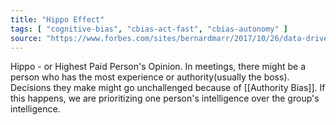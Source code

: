 ```yaml
---
title: "Hippo Effect"
tags: [ "cognitive-bias", "cbias-act-fast", "cbias-autonomy" ]
source: "https://www.forbes.com/sites/bernardmarr/2017/10/26/data-driven-decision-making-beware-of-the-hippo-effect/"
---
```


Hippo - or Highest Paid Person's Opinion. In meetings, there might be a person who has the most experience or authority(usually the boss). Decisions they make might go unchallenged because of [[Authority Bias]]. If this happens, we are prioritizing one person's intelligence over the group's intelligence.

